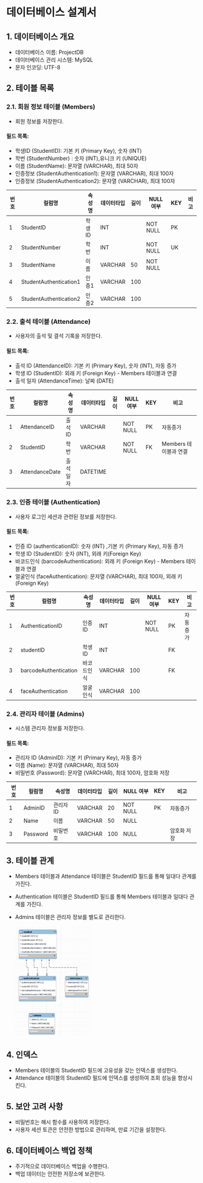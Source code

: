 # 데이터베이스 설계서

## 1. 데이터베이스 개요

- 데이터베이스 이름: ProjectDB
- 데이터베이스 관리 시스템: MySQL
- 문자 인코딩: UTF-8

## 2. 테이블 목록

### 2.1. 회원 정보 테이블 (Members)

- 회원 정보를 저장한다.

#### 필드 목록:

- 학생ID (StudentID): 기본 키 (Primary Key), 숫자 (INT)
- 학번 (StudentNumber) : 숫자 (INT),유니크 키 (UNIQUE)
- 이름 (StudentName): 문자열 (VARCHAR), 최대 50자
- 인증정보 (StudentAuthentication1): 문자열 (VARCHAR), 최대 100자
- 인증정보 (StudentAuthentication2): 문자열 (VARCHAR), 최대 100자


| 번호 | 컬럼명                  | 속성명   | 데이터타입 | 길이  | NULL 여부 | KEY | 비고    |
| ---  | ---                    | ---      | ---        | ---   | ---      | --- | ---     |
| 1    | StudentID              | 학생ID   | INT        |       | NOT NULL | PK  |         |
| 2    | StudentNumber          | 학번     | INT        |       | NOT NULL | UK  |         |
| 3    | StudentName            | 이름     | VARCHAR    | 50    | NOT NULL |     |         |
| 4    | StudentAuthentication1 | 인증1    | VARCHAR    | 100   |          |     |         |
| 5    | StudentAuthentication2 | 인증2    | VARCHAR    | 100   |          |     |         |


### 2.2. 출석 테이블 (Attendance)

- 사용자의 출석 및 결석 기록을 저장한다.

#### 필드 목록:

- 출석 ID (AttendanceID): 기본 키 (Primary Key), 숫자 (INT), 자동 증가
- 학생 ID (StudentID): 외래 키 (Foreign Key) - Members 테이블과 연결
- 출석 일자 (AttendanceTime): 날짜 (DATE)


| 번호 | 컬럼명           | 속성명    | 데이터타입 | 길이 | NULL 여부 | KEY  | 비고                 |
| ---  | ---              | ---      | ---        | ---  | ---       | --- | ---                  |
| 1    | AttendanceID     | 출석ID   | VARCHAR    |      | NOT NULL  | PK  | 자동증가              |
| 2    | StudentID        | 학번     | VARCHAR    |      | NOT NULL  | FK  | Members 테이블과 연결 |
| 3    | AttendanceDate   | 출석일자 | DATETIME   |      |           |     |                      |

### 2.3. 인증 테이블 (Authentication)

- 사용자 로그인 세션과 관련된 정보를 저장한다.

#### 필드 목록:

- 인증 ID (authenticationID): 숫자 (INT) ,기본 키 (Primary Key), 자동 증가
- 학생 ID (StudentID): 숫자 (INT), 외래 키(Foreign Key)
- 바코드인식 (barcodeAuthentication): 외래 키 (Foreign Key) - Members 테이블과 연결
- 얼굴인식 (faceAuthentication): 문자열 (VARCHAR), 최대 100자, 외래 키(Foreign Key)

| 번호 | 컬럼명                 | 속성명         | 데이터타입 | 길이 | NULL 여부 | KEY | 비고    |
| ---  | ---                   | ---            | ---        | ---  | ---      | --- | ---     |
| 1    | AuthenticationID      | 인증ID         | INT        |      | NOT NULL | PK  | 자동증가 |
| 2    | studentID             | 학생ID         | INT        |      |          | FK  |          |
| 3    | barcodeAuthentication | 바코드인식     | VARCHAR    | 100  |          | FK  |          |
| 4    | faceAuthentication    | 얼굴인식       | VARCHAR    | 100  |          |     |          |

### 2.4. 관리자 테이블 (Admins)

- 시스템 관리자 정보를 저장한다.

#### 필드 목록:

- 관리자 ID (AdminID): 기본 키 (Primary Key), 자동 증가
- 이름 (Name): 문자열 (VARCHAR), 최대 50자
- 비밀번호 (Password): 문자열 (VARCHAR), 최대 100자, 암호화 저장

| 번호 | 컬럼명     | 속성명   | 데이터타입  | 길이 | NULL 여부 | KEY | 비고       |
| ---  | ---       | ---      | ---         | --- | ---        | ---| ---        |
| 1    | AdminID   | 관리자ID | VARCHAR     | 20  | NOT NULL   | PK | 자동증가    |
| 2    | Name      | 이름     | VARCHAR     | 50  | NULL       |    |            |
| 3    | Password  | 비밀번호 | VARCHAR     | 100 | NULL       |    | 암호화 저장 |

## 3. 테이블 관계

- Members 테이블과 Attendance 테이블은 StudentID 필드를 통해 일대다 관계를 가진다.
- Authentication 테이블은 StudentID 필드를 통해 Members 테이블과 일대다 관계를 가진다.
- Admins 테이블은 관리자 정보를 별도로 관리한다.

    <img src="./img/ERD.png" width="200">

## 4. 인덱스

- Members 테이블의 StudentID 필드에 고유성을 갖는 인덱스를 생성한다.
- Attendance 테이블의 StudentID 필드에 인덱스를 생성하여 조회 성능을 향상시킨다.

## 5. 보안 고려 사항

- 비밀번호는 해시 함수를 사용하여 저장한다.
- 사용자 세션 토큰은 안전한 방법으로 관리하며, 만료 기간을 설정한다.

## 6. 데이터베이스 백업 정책

- 주기적으로 데이터베이스 백업을 수행한다.
- 백업 데이터는 안전한 저장소에 보관한다.

